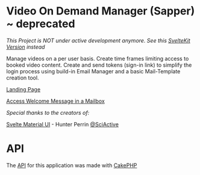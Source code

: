 # Video On Demand Manager (Sapper) ~ deprecated

*This Project is NOT under active development anymore. See this [SvelteKit Version](https://github.com/anito/vod-app-svelte-kit/) instead*

Manage videos on a per user basis.
Create time frames limiting access to booked video content.
Create and send tokens (sign-in link) to simplify the login process using build-in Email Manager and a basic Mail-Template creation tool.

[Landing Page](https://doojoo.de)

[Access Welcome Message in a Mailbox](https://vod-app.vercel.app/login?token=eyJ0eXAiOiJKV1QiLCJhbGciOiJIUzI1NiJ9.eyJzdWIiOiIzNTQ5NjNmMS05YmU0LTQyZmItOGQzYi0zZjQwNmEyM2FlNjAiLCJleHAiOjE5NTYyMjU4OTJ9.zt3NtwvgehRS_QTmt8RtsbE6Wpfkp-MGbebQRV9R4BE&redirect=/users/354963f1-9be4-42fb-8d3b-3f406a23ae60%3Ftab%3Dmail%26active%3Dinboxes%26mail_id%3D3d660d30-d76c-4a86-8b75-1098124459e9)

_Special thanks to the creators of:_

[Svelte Material UI](https://sveltematerialui.com/) - Hunter Perrin [@SciActive](https://twitter.com/SciActive)

# API

The [API](https://github.com/anito/vod-backend) for this application was made with [CakePHP](https://cakephp.org)
